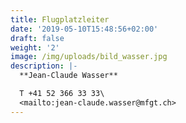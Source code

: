 ```yaml
---
title: Flugplatzleiter
date: '2019-05-10T15:48:56+02:00'
draft: false
weight: '2'
image: /img/uploads/bild_wasser.jpg
description: |-
  **Jean-Claude Wasser**

  T +41 52 366 33 33\
  <mailto:jean-claude.wasser@mfgt.ch>
---
```


